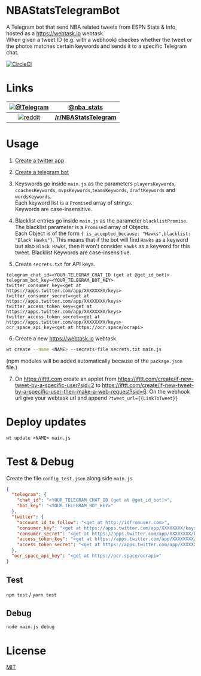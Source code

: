 # NBAStatsTelegramBot

A Telegram bot that send NBA related tweets from ESPN Stats & Info, hosted as a https://webtask.io webtask.  
When given a tweet ID (e.g. with a webhook) checkes whether the tweet or the photos matches certain keywords and sends it to a specific Telegram chat.

[![CircleCI](https://circleci.com/gh/assafmo/NBAStatsTelegramBot.svg?style=shield&circle-token=5a80e4447cbbdbd5d740a1679fee6a7799f22da7)](https://circleci.com/gh/assafmo/NBAStatsTelegramBot)

# Links

|        [![@Telegram](https://cdn.rawgit.com/aleen42/badges/master/src/telegram.svg)](https://t.me/nba_stats)        |               **[@nba_stats](https://t.me/nba_stats)**               |
| :-----------------------------------------------------------------------------------------------------------------: | :------------------------------------------------------------------: |
| [![reddit](https://cdn.rawgit.com/aleen42/badges/master/src/reddit.svg)](https://www.reddit.com/r/NBAStatsTelegram) | **[/r/NBAStatsTelegram](https://www.reddit.com/r/NBAStatsTelegram)** |

# Usage

1.  [Create a twitter app](https://apps.twitter.com)

2.  [Create a telegram bot](https://core.telegram.org/bots#3-how-do-i-create-a-bot)

3.  Keyswords go inside `main.js` as the parameters `playersKeywords`, `coachesKeywords`, `mvpsKeywords`,`teamsKeywords`, `draftKeywords` and `wordsKeywords`.  
    Each keyword list is a `Promise`d array of strings.  
    Keywords are case-insensitive.

4.  Blacklist entries go inside `main.js` as the parameter `blacklistPromise`.  
    The blacklist parameter is a `Promise`d array of Objects.  
    Each Object is of the form `{ is_accepted_because: "Hawks",blacklist: "Black Hawks"}`.
    This means that if the bot will find `Hawks` as a keyword but also `Black Hawks`, then it won't consider `Hawks` as a keyword for this tweet.
    Blacklist Keywords are case-insensitive.

5.  Create `secrets.txt` for API keys.

```
telegram_chat_id=<YOUR_TELEGRAM_CHAT_ID (get at @get_id_bot)>
telegram_bot_key=<YOUR_TELEGRAM_BOT_KEY>
twitter_consumer_key=<get at https://apps.twitter.com/app/XXXXXXXX/keys>
twitter_consumer_secret=<get at https://apps.twitter.com/app/XXXXXXXX/keys>
twitter_access_token_key=<get at https://apps.twitter.com/app/XXXXXXXX/keys>
twitter_access_token_secret=<get at https://apps.twitter.com/app/XXXXXXXX/keys>
ocr_space_api_key=<get at https://ocr.space/ocrapi>
```

6.  Create a new https://webtask.io webtask.

```bash
wt create --name <NAME> --secrets-file secrets.txt main.js
```

(npm modules will be added automatically because of the `package.json` file.)

7.  On https://ifttt.com create an applet from https://ifttt.com/create/if-new-tweet-by-a-specific-user?sid=2 to https://ifttt.com/create/if-new-tweet-by-a-specific-user-then-make-a-web-request?sid=6.
    On the webhook url give your webtask url and append `?tweet_url={{LinkToTweet}}`

# Deploy updates

`wt update <NAME> main.js`

# Test & Debug

Create the file `config_test.json` along side `main.js`

```json
{
  "telegram": {
    "chat_id": "<YOUR_TELEGRAM_CHAT_ID (get at @get_id_bot)>",
    "bot_key": "<YOUR_TELEGRAM_BOT_KEY>"
  },
  "twitter": {
    "account_id_to_follow": "<get at http://idfromuser.com>",
    "consumer_key": "<get at https://apps.twitter.com/app/XXXXXXXX/keys>",
    "consumer_secret": "<get at https://apps.twitter.com/app/XXXXXXXX/keys>",
    "access_token_key": "<get at https://apps.twitter.com/app/XXXXXXXX/keys>",
    "access_token_secret": "<get at https://apps.twitter.com/app/XXXXXXXX/keys>"
  },
  "ocr_space_api_key": "<get at https://ocr.space/ocrapi>"
}
```

## Test

`npm test` / `yarn test`

## Debug

`node main.js debug`

# License

[MIT](/LICENSE)
